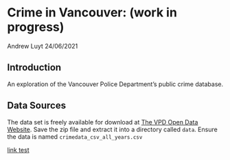 Crime in Vancouver: (work in progress)
================
Andrew Luyt
24/06/2021

## Introduction

An exploration of the Vancouver Police Department’s public crime
database.

## Data Sources

The data set is freely available for download at [The VPD Open Data
Website](https://geodash.vpd.ca/opendata/). Save the zip file and
extract it into a directory called `data`. Ensure the data is named
`crimedata_csv_all_years.csv`

[link test](linktest.md)
